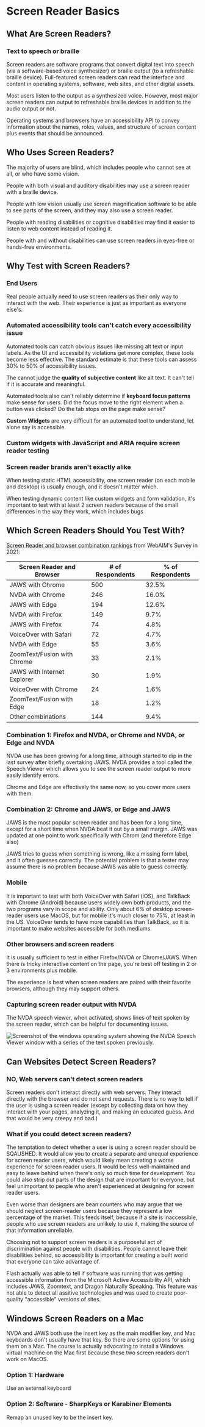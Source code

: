 # Screen Reader Basics

## What Are Screen Readers?

### Text to speech or braille

Screen readers are software programs that convert digital text into speech (via a software-based voice synthesizer) or braille output (to a refreshable braille device). Full-featured screen readers can read the interface and content in operating systems, software, web sites, and other digital assets.

Most users listen to the output as a synthesized voice. However, most major screen readers can output to refreshable braille devices in addition to the audio output or not.

Operating systems and browsers have an accessibility API to convey information about the names, roles, values, and structure of screen content plus events that should be announced.

## Who Uses Screen Readers?

The majority of users are blind, which includes people who cannot see at all, or who have some vision.

People with both visual and auditory disabilities may use a screen reader with a braille device.

People with low vision usually use screen magnification software to be able to see parts of the screen, and they may also use a screen reader.

People with reading disabilities or cognitive disabilities may find it easier to listen to web content instead of reading it.

People with and without disabilities can use screen readers in eyes-free or hands-free environments.

## Why Test with Screen Readers?

### End Users

Real people actually need to use screen readers as their only way to interact with the web. Their experience is just as important as everyone else's.

### Automated accessibility tools can't catch every accessibility issue

Automated tools can catch obvious issues like missing alt text or input labels. As the UI and accessibility violations get more complex, these tools become less effective. The standard estimate is that these tools can assess 30% to 50% of accessibility issues.

The cannot judge the **quality of subjective content** like alt text. It can't tell if it is accurate and meaningful.

Automated tools also can't reliably determine if **keyboard focus patterns** make sense for users. Did the focus move to the right element when a button was clicked? Do the tab stops on the page make sense?

**Custom Widgets** are very difficult for an automated tool to understand, let alone say is accessible.

### Custom widgets with JavaScript and ARIA require screen reader testing

### Screen reader brands aren't exactly alike

When testing static HTML accessibility, one screen reader (on each mobile and desktop) is usually enough, and it doesn't matter which.

When testing dynamic content like custom widgets and form validation, it's important to test with at least 2 screen readers because of the small differences in the way they work, which includes bugs

## Which Screen Readers Should You Test With?

[Screen Reader and browser combination rankings](https://webaim.org/projects/screenreadersurvey9/#browsercombos) from WebAIM's Survey in 2021:

| Screen Reader and Browser    | # of Respondents | % of Respondents |
|------------------------------|------------------|------------------|
| JAWS with Chrome	            | 500              | 	32.5%           |
| NVDA with Chrome	            | 246              | 	16.0%           |
| JAWS with Edge	              | 194              | 	12.6%           |
| NVDA with Firefox	           | 149              | 	9.7%            |
| JAWS with Firefox	           | 74               | 	4.8%            |
| VoiceOver with Safari	       | 72               | 	4.7%            |
| NVDA with Edge	              | 55               | 	3.6%            |
| ZoomText/Fusion with Chrome	 | 33               | 	2.1%            |
| JAWS with Internet Explorer	 | 30               | 	1.9%            |
| VoiceOver with Chrome	       | 24               | 	1.6%            |
| ZoomText/Fusion with Edge	   | 18               | 	1.2%            |
| Other combinations	          | 144              | 	9.4%            |

### Combination 1: Firefox and NVDA, or Chrome and NVDA, or Edge and NVDA

NVDA use has been growing for a long time, although started to dip in the last survey after briefly overtaking JAWS. NVDA provides a tool called the Speech Viewer which allows you to see the screen reader output to more easily identify errors.

Chrome and Edge are effectively the same now, so you cover more users with them.

### Combination 2: Chrome and JAWS, or Edge and JAWS

JAWS is the most popular screen reader and has been for a long time, except for a short time when NVDA beat it out by a small margin. JAWS was updated at one point to work specifically with Chrom (and therefore Edge also)

JAWS tries to guess when something is wrong, like a missing form label, and it often guesses correctly. The potential problem is that a tester may assume there is no problem because JAWS was able to guess correctly.

### Mobile

It is important to test with both VoiceOver with Safari (iOS), and TalkBack with Chrome (Android) because users widely own both products, and the two programs vary in scope and ability. Only about 6% of desktop screen-reader users use MacOS, but for mobile it's much closer to 75%, at least in the US. VoiceOver tends to have more capabilities than TalkBack, so it is important to make websites accessible for both mediums.

### Other browsers and screen readers

It is usually sufficient to test in either Firefox/NVDA or Chrome/JAWS. When there is tricky interactive content on the page, you're best off testing in 2 or 3 environments plus mobile.

The experience is best when screen readers are paired with their favorite browsers, although they may support others.

### Capturing screen reader output with NVDA

The NVDA speech viewer, when activated, shows lines of text spoken by the screen reader, which can be helpful for documenting issues.

<img src="https://dequeuniversity.com/assets/images/module-using-screen-readers/nvda-speech-viewer.png" alt="Screenshot of the windows operating system showing the NVDA Speech Viewer window with a series of the text spoken previously.">

## Can Websites Detect Screen Readers?

### NO, Web servers can't detect screen readers

Screen readers don't interact directly with web servers. They interact directly with the browser and do not send requests. There is no way to tell if the user is using a screen reader (except by collecting data on how they interact with your pages, analyzing it, and making an educated guess. And that would be very creepy and bad.)

### What if you could detect screen readers?

The temptation to detect whether a user is using a screen reader should be SQAUSHED. It would allow you to create a separate and unequal experience for screen reader users, which would likely mean creating a worse experience for screen reader users. It would be less well-maintained and easy to leave behind when there's only so much time for development. You could also strip out parts of the design that are important for everyone, but feel unimportant to people who aren't experienced at designing for screen reader users.

Even worse than designers are bean counters who may argue that we should neglect screen-reader users because they represent a low percentage of the market. This feeds itself, because if a site is inaccessible, people who use screen readers are unlikely to use it, making the source of that information unreliable.

Choosing not to support screen readers is a purposeful act of discrimination against people with disabilities. People cannot leave their disabilities behind, so accessibility is important for creating a built world that everyone can take advantage of.

Flash actually was able to tell if software was running that was getting accessible information from the Microsoft Active Accessibility API, which includes JAWS, Zoomtext, and Dragon Naturally Speaking. This feature was not able to detect all assitive technologies and was used to create poor-quality "accessible" versions of sites.

## Windows Screen Readers on a Mac

NVDA and JAWS both use the insert key as the main modifier key, and Mac keyboards don't usually have that key. So there are some options for using them on a Mac. The course is actually advocating to install a Windows virtual machine on the Mac first because these two screen readers don't work on MacOS.

### Option 1: Hardware

Use an external keyboard

### Option 2: Software - SharpKeys or Karabiner Elements

Remap an unused key to be the insert key.